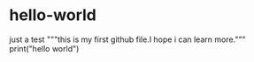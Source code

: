 # hello-world
just a test 
"""this is my first github file.I hope i can learn more."""
print("hello world")
